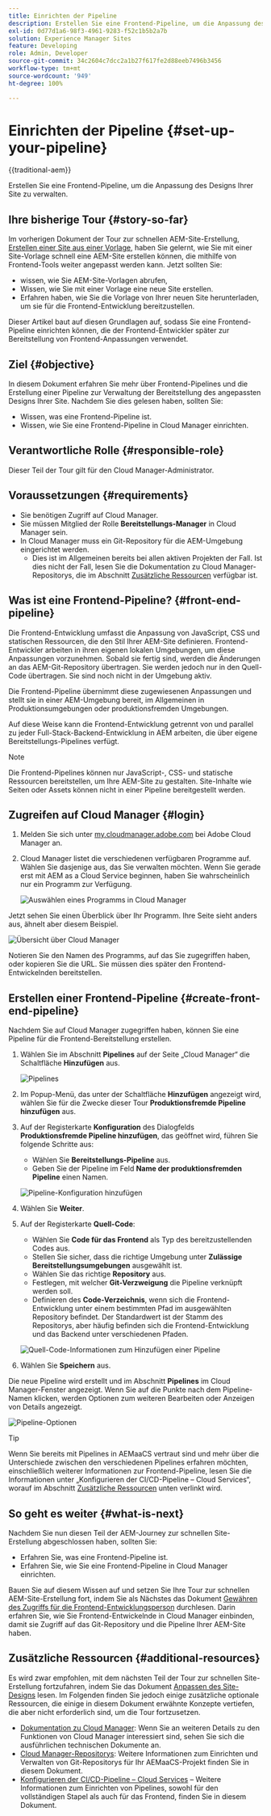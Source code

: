 ```yaml
---
title: Einrichten der Pipeline
description: Erstellen Sie eine Frontend-Pipeline, um die Anpassung des Designs Ihrer Site zu verwalten.
exl-id: 0d77d1a6-98f3-4961-9283-f52c1b5b2a7b
solution: Experience Manager Sites
feature: Developing
role: Admin, Developer
source-git-commit: 34c2604c7dcc2a1b27f617fe2d88eeb7496b3456
workflow-type: tm+mt
source-wordcount: '949'
ht-degree: 100%

---
```


# Einrichten der Pipeline {#set-up-your-pipeline}

{{traditional-aem}}

Erstellen Sie eine Frontend-Pipeline, um die Anpassung des Designs Ihrer Site zu verwalten.

## Ihre bisherige Tour {#story-so-far}

Im vorherigen Dokument der Tour zur schnellen AEM-Site-Erstellung, [Erstellen einer Site aus einer Vorlage](create-site.md), haben Sie gelernt, wie Sie mit einer Site-Vorlage schnell eine AEM-Site erstellen können, die mithilfe von Frontend-Tools weiter angepasst werden kann. Jetzt sollten Sie:

* wissen, wie Sie AEM-Site-Vorlagen abrufen,
* Wissen, wie Sie mit einer Vorlage eine neue Site erstellen.
* Erfahren haben, wie Sie die Vorlage von Ihrer neuen Site herunterladen, um sie für die Frontend-Entwicklung bereitzustellen.

Dieser Artikel baut auf diesen Grundlagen auf, sodass Sie eine Frontend-Pipeline einrichten können, die der Frontend-Entwickler später zur Bereitstellung von Frontend-Anpassungen verwendet.

## Ziel {#objective}

In diesem Dokument erfahren Sie mehr über Frontend-Pipelines und die Erstellung einer Pipeline zur Verwaltung der Bereitstellung des angepassten Designs Ihrer Site. Nachdem Sie dies gelesen haben, sollten Sie:

* Wissen, was eine Frontend-Pipeline ist.
* Wissen, wie Sie eine Frontend-Pipeline in Cloud Manager einrichten.

## Verantwortliche Rolle {#responsible-role}

Dieser Teil der Tour gilt für den Cloud Manager-Administrator.

## Voraussetzungen {#requirements}

* Sie benötigen Zugriff auf Cloud Manager.
* Sie müssen Mitglied der Rolle **Bereitstellungs-Manager** in Cloud Manager sein.
* In Cloud Manager muss ein Git-Repository für die AEM-Umgebung eingerichtet werden.
   * Dies ist im Allgemeinen bereits bei allen aktiven Projekten der Fall. Ist dies nicht der Fall, lesen Sie die Dokumentation zu Cloud Manager-Repositorys, die im Abschnitt [Zusätzliche Ressourcen](#additional-resources) verfügbar ist.

## Was ist eine Frontend-Pipeline? {#front-end-pipeline}

Die Frontend-Entwicklung umfasst die Anpassung von JavaScript, CSS und statischen Ressourcen, die den Stil Ihrer AEM-Site definieren. Frontend-Entwickler arbeiten in ihren eigenen lokalen Umgebungen, um diese Anpassungen vorzunehmen. Sobald sie fertig sind, werden die Änderungen an das AEM-Git-Repository übertragen. Sie werden jedoch nur in den Quell-Code übertragen. Sie sind noch nicht in der Umgebung aktiv.

Die Frontend-Pipeline übernimmt diese zugewiesenen Anpassungen und stellt sie in einer AEM-Umgebung bereit, im Allgemeinen in Produktionsumgebungen oder produktionsfremden Umgebungen.

Auf diese Weise kann die Frontend-Entwicklung getrennt von und parallel zu jeder Full-Stack-Backend-Entwicklung in AEM arbeiten, die über eigene Bereitstellungs-Pipelines verfügt.

>[!NOTE]
>
>Die Frontend-Pipelines können nur JavaScript-, CSS- und statische Ressourcen bereitstellen, um Ihre AEM-Site zu gestalten. Site-Inhalte wie Seiten oder Assets können nicht in einer Pipeline bereitgestellt werden.

## Zugreifen auf Cloud Manager {#login}

1. Melden Sie sich unter [my.cloudmanager.adobe.com](https://my.cloudmanager.adobe.com/) bei Adobe Cloud Manager an.

1. Cloud Manager listet die verschiedenen verfügbaren Programme auf. Wählen Sie dasjenige aus, das Sie verwalten möchten. Wenn Sie gerade erst mit AEM as a Cloud Service beginnen, haben Sie wahrscheinlich nur ein Programm zur Verfügung.

   ![Auswählen eines Programms in Cloud Manager](assets/cloud-manager-select-program.png)

Jetzt sehen Sie einen Überblick über Ihr Programm. Ihre Seite sieht anders aus, ähnelt aber diesem Beispiel.

![Übersicht über Cloud Manager](assets/cloud-manager-overview.png)

Notieren Sie den Namen des Programms, auf das Sie zugegriffen haben, oder kopieren Sie die URL. Sie müssen dies später den Frontend-Entwickelnden bereitstellen.

## Erstellen einer Frontend-Pipeline {#create-front-end-pipeline}

Nachdem Sie auf Cloud Manager zugegriffen haben, können Sie eine Pipeline für die Frontend-Bereitstellung erstellen.

1. Wählen Sie im Abschnitt **Pipelines** auf der Seite „Cloud Manager“ die Schaltfläche **Hinzufügen** aus.

   ![Pipelines](assets/pipelines-add.png)

1. Im Popup-Menü, das unter der Schaltfläche **Hinzufügen** angezeigt wird, wählen Sie für die Zwecke dieser Tour **Produktionsfremde Pipeline hinzufügen** aus.

1. Auf der Registerkarte **Konfiguration** des Dialogfelds **Produktionsfremde Pipeline hinzufügen**, das geöffnet wird, führen Sie folgende Schritte aus:
   * Wählen Sie **Bereitstellungs-Pipeline** aus.
   * Geben Sie der Pipeline im Feld **Name der produktionsfremden Pipeline** einen Namen.

   ![Pipeline-Konfiguration hinzufügen](assets/add-pipeline-configuration.png)

1. Wählen Sie **Weiter**.

1. Auf der Registerkarte **Quell-Code**:
   * Wählen Sie **Code für das Frontend** als Typ des bereitzustellenden Codes aus.
   * Stellen Sie sicher, dass die richtige Umgebung unter **Zulässige Bereitstellungsumgebungen** ausgewählt ist.
   * Wählen Sie das richtige **Repository** aus.
   * Festlegen, mit welcher **Git-Verzweigung** die Pipeline verknüpft werden soll.
   * Definieren des **Code-Verzeichnis**, wenn sich die Frontend-Entwicklung unter einem bestimmten Pfad im ausgewählten Repository befindet. Der Standardwert ist der Stamm des Repositorys, aber häufig befinden sich die Frontend-Entwicklung und das Backend unter verschiedenen Pfaden.

   ![Quell-Code-Informationen zum Hinzufügen einer Pipeline](assets/add-pipeline-source-code.png)

1. Wählen Sie **Speichern** aus.

Die neue Pipeline wird erstellt und im Abschnitt **Pipelines** im Cloud Manager-Fenster angezeigt. Wenn Sie auf die Punkte nach dem Pipeline-Namen klicken, werden Optionen zum weiteren Bearbeiten oder Anzeigen von Details angezeigt.

![Pipeline-Optionen](assets/new-pipeline.png)

>[!TIP]
>
>Wenn Sie bereits mit Pipelines in AEMaaCS vertraut sind und mehr über die Unterschiede zwischen den verschiedenen Pipelines erfahren möchten, einschließlich weiterer Informationen zur Frontend-Pipeline, lesen Sie die Informationen unter „Konfigurieren der CI/CD-Pipeline – Cloud Services“, worauf im Abschnitt [Zusätzliche Ressourcen](#additional-resources) unten verlinkt wird.

## So geht es weiter {#what-is-next}

Nachdem Sie nun diesen Teil der AEM-Journey zur schnellen Site-Erstellung abgeschlossen haben, sollten Sie:

* Erfahren Sie, was eine Frontend-Pipeline ist.
* Erfahren Sie, wie Sie eine Frontend-Pipeline in Cloud Manager einrichten.

Bauen Sie auf diesem Wissen auf und setzen Sie Ihre Tour zur schnellen AEM-Site-Erstellung fort, indem Sie als Nächstes das Dokument [Gewähren des Zugriffs für die Frontend-Entwicklungsperson](grant-access.md) durchlesen. Darin erfahren Sie, wie Sie Frontend-Entwickelnde in Cloud Manager einbinden, damit sie Zugriff auf das Git-Repository und die Pipeline Ihrer AEM-Site haben.

## Zusätzliche Ressourcen {#additional-resources}

Es wird zwar empfohlen, mit dem nächsten Teil der Tour zur schnellen Site-Erstellung fortzufahren, indem Sie das Dokument [Anpassen des Site-Designs](customize-theme.md) lesen. Im Folgenden finden Sie jedoch einige zusätzliche optionale Ressourcen, die einige in diesem Dokument erwähnte Konzepte vertiefen, die aber nicht erforderlich sind, um die Tour fortzusetzen.

* [Dokumentation zu Cloud Manager](https://experienceleague.adobe.com/docs/experience-manager-cloud-service/content/onboarding/onboarding-concepts/cloud-manager-introduction.html?lang=de): Wenn Sie an weiteren Details zu den Funktionen von Cloud Manager interessiert sind, sehen Sie sich die ausführlichen technischen Dokumente an.
* [Cloud Manager-Repositorys](/help/implementing/cloud-manager/managing-code/managing-repositories.md): Weitere Informationen zum Einrichten und Verwalten von Git-Repositorys für Ihr AEMaaCS-Projekt finden Sie in diesem Dokument.
* [Konfigurieren der CI/CD-Pipeline – Cloud Services](/help/implementing/cloud-manager/configuring-pipelines/introduction-ci-cd-pipelines.md) – Weitere Informationen zum Einrichten von Pipelines, sowohl für den vollständigen Stapel als auch für das Frontend, finden Sie in diesem Dokument.
